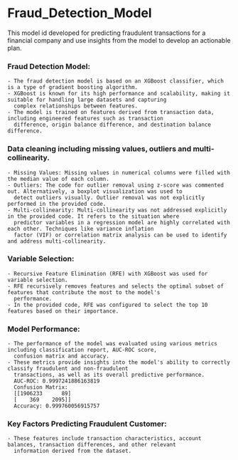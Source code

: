 # Fraud_Detection_Model
This model id developed for predicting fraudulent transactions for a financial company and use insights from the model to develop an actionable plan.

### Fraud Detection Model:
    - The fraud detection model is based on an XGBoost classifier, which is a type of gradient boosting algorithm.
    - XGBoost is known for its high performance and scalability, making it suitable for handling large datasets and capturing 
      complex relationships between features.
    - The model is trained on features derived from transaction data, including engineered features such as transaction 
      difference, origin balance difference, and destination balance difference.

### Data cleaning including missing values, outliers and multi-collinearity. 
    - Missing Values: Missing values in numerical columns were filled with the median value of each column.
    - Outliers: The code for outlier removal using z-score was commented out. Alternatively, a boxplot visualization was used to 
      detect outliers visually. Outlier removal was not explicitly performed in the provided code.
    - Multi-collinearity: Multi-collinearity was not addressed explicitly in the provided code. It refers to the situation where 
      predictor variables in a regression model are highly correlated with each other. Techniques like variance inflation 
      factor (VIF) or correlation matrix analysis can be used to identify and address multi-collinearity.

### Variable Selection:
    - Recursive Feature Elimination (RFE) with XGBoost was used for variable selection.
    - RFE recursively removes features and selects the optimal subset of features that contribute the most to the model's 
      performance.
    - In the provided code, RFE was configured to select the top 10 features based on their importance.

### Model Performance:
    - The performance of the model was evaluated using various metrics including classification report, AUC-ROC score,
      confusion matrix and accuracy.
    - These metrics provide insights into the model's ability to correctly classify fraudulent and non-fraudulent
      transactions, as well as its overall predictive performance.
      AUC-ROC: 0.9997241886163819
      Confusion Matrix:
      [[1906233      89]
      [    369    2095]]
      Accuracy: 0.999760056915757

### Key Factors Predicting Fraudulent Customer:
    - These features include transaction characteristics, account balances, transaction differences, and other relevant 
      information derived from the dataset.

